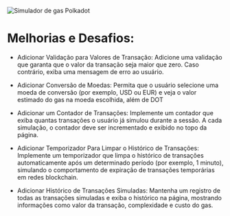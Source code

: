 ![Simulador de gas Polkadot](https://github.com/user-attachments/assets/53b08abd-678c-4112-b84e-e5fee8890f61)

# Melhorias e Desafios:
- Adicionar Validação para Valores de Transação:
  Adicione uma validação que garanta que o valor da transação seja maior que zero.
  Caso contrário, exiba uma mensagem de erro ao usuário.

- Adicionar Conversão de Moedas:
  Permita que o usuário selecione uma moeda de conversão (por exemplo, USD ou
  EUR) e veja o valor estimado do gas na moeda escolhida, além de DOT

- Adicionar um Contador de Transações:
  Implemente um contador que exiba quantas transações o usuário já simulou
  durante a sessão. A cada simulação, o contador deve ser incrementado e exibido
  no topo da página.

- Adicionar Temporizador Para Limpar o Histórico de Transações:
  Implemente um temporizador que limpa o histórico de transações
  automaticamente após um determinado período (por exemplo, 1 minuto),
  simulando o comportamento de expiração de transações temporárias em redes
  blockchain.

- Adicionar Histórico de Transações Simuladas:
  Mantenha um registro de todas as transações simuladas e exiba o histórico na
  página, mostrando informações como valor da transação, complexidade e custo do
  gas.
